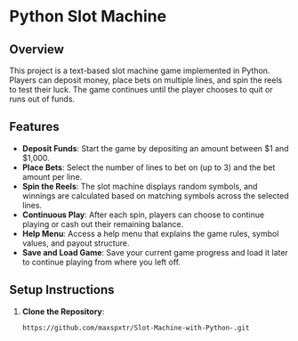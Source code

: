 # Python Slot Machine

## Overview

This project is a text-based slot machine game implemented in Python. Players can deposit money, place bets on multiple lines, and spin the reels to test their luck. The game continues until the player chooses to quit or runs out of funds.

## Features

- **Deposit Funds**: Start the game by depositing an amount between $1 and $1,000.
- **Place Bets**: Select the number of lines to bet on (up to 3) and the bet amount per line.
- **Spin the Reels**: The slot machine displays random symbols, and winnings are calculated based on matching symbols across the selected lines.
- **Continuous Play**: After each spin, players can choose to continue playing or cash out their remaining balance.
- **Help Menu**: Access a help menu that explains the game rules, symbol values, and payout structure.
- **Save and Load Game**: Save your current game progress and load it later to continue playing from where you left off.

## Setup Instructions

1. **Clone the Repository**:

   ```bash
   https://github.com/maxspxtr/Slot-Machine-with-Python-.git 
